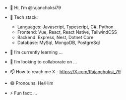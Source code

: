 - 👋 Hi, I’m @rajanchoksi79
 
- 👀 Tech stack:
    - Languages: Javascript, Typescript, C#, Python
    - Frontend: Vue, React, React Native, TailwindCSS
    - Backend: Express, Nest, Dotnet Core
    - Database: MySql, MongoDB, PostgreSql

- 🌱 I’m currently learning ...

- 💞️ I’m looking to collaborate on ...

- 📫 How to reach me X - https://X.com/Rajanchoksi_79

- 😄 Pronouns: He/Him

- ⚡ Fun fact: ...

<!---
rajanchoksi79/rajanchoksi79 is a ✨ special ✨ repository because its `README.md` (this file) appears on your GitHub profile.
You can click the Preview link to take a look at your changes.
--->
